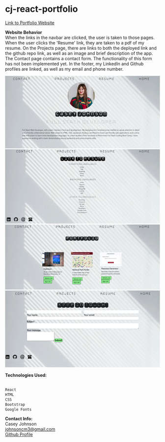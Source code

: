 # cj-react-portfolio


[Link to Portfolio Website](https://johnsoncm.github.io/cj-react-portfolio/)<br>


**Website Behavior**<br>
When the links in the navbar are clicked, the user is taken to those pages. When the user clicks the 'Resume' link, they are taken to a pdf of my resume. On the Projects page, there are links to both the deployed link and the github repo link, as well as an image and brief description of the app. The Contact page contains a contact form. The functionality of this form has not been implemented yet. In the footer, my LinkedIn and Github profiles are linked, as well as my email and phone number.

**![Screenshot of Website](./my-react-portfolio/src/assets/images/Homepage_React_Portfolio.png)**
**![Screenshot of Website](./my-react-portfolio/src/assets/images/Resume_React_Portfolio.png)**
**![Screenshot of Website](./my-react-portfolio/src/assets/images/Portfolio_React.png)**
**![Screenshot of Website](./my-react-portfolio/src/assets/images/Contact_React_Portfolio.png)**


**Technologies Used:**<br>
  ```

  React
  HTML
  CSS
  Bootstrap
  Google Fonts
```

**Contact Info:**<br>
Casey Johnson<br>
johnsoncm3@gmail.com<br>
[Github Profile](https://github.com/johnsoncm)<br>




